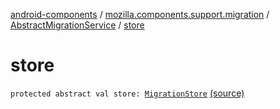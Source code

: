 [android-components](../../index.md) / [mozilla.components.support.migration](../index.md) / [AbstractMigrationService](index.md) / [store](./store.md)

# store

`protected abstract val store: `[`MigrationStore`](../../mozilla.components.support.migration.state/-migration-store/index.md) [(source)](https://github.com/mozilla-mobile/android-components/blob/master/components/support/migration/src/main/java/mozilla/components/support/migration/AbstractMigrationService.kt#L36)